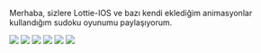 Merhaba, sizlere Lottie-IOS ve bazı kendi eklediğim animasyonlar kullandığım sudoku oyunumu paylaşıyorum.

<img src="https://raw.githubusercontent.com/Mehmetdora/Sudoku-Game/main/Simulator%20Screenshot%20-%2011%20-%202024-04-23%20at%2000.28.45.png" width="auto">
<img src="https://raw.githubusercontent.com/Mehmetdora/Sudoku-Game/main/Simulator%20Screenshot%20-%2011%20-%202024-04-23%20at%2000.28.54.png" width="auto">
<img src="https://raw.githubusercontent.com/Mehmetdora/Sudoku-Game/main/Simulator%20Screenshot%20-%2011%20-%202024-04-23%20at%2000.29.07.png" width="auto">
<img src="https://raw.githubusercontent.com/Mehmetdora/Sudoku-Game/main/Simulator%20Screenshot%20-%2011%20-%202024-04-23%20at%2000.29.15.png" width="auto">
<img src="https://raw.githubusercontent.com/Mehmetdora/Sudoku-Game/main/Simulator%20Screenshot%20-%2011%20-%202024-04-23%20at%2000.29.27.png" width="auto">
<img src="https://raw.githubusercontent.com/Mehmetdora/Sudoku-Game/main/Simulator%20Screenshot%20-%2011%20-%202024-04-23%20at%2000.29.57.png" width="auto">



